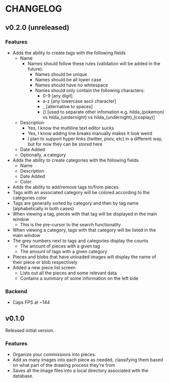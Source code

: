 # CHANGELOG
## v0.2.0 (unreleased)
### Features
* Adds the ability to create tags with the following fields
  * Name
    * Names should follow these rules (validation will be added in the future):
      * Names should be unique
      * Names should be all lower case
      * Names should have no whitespace
      * Names should only contain the following characters:
        * 0-9 [any digit]
        * a-z [any lowercase ascii character]
        * _ [alternative to spaces]
        * () [used to separate other infomation e.g. hilda_(pokemon) vs hilda_(undernight) vs hilda_(undernight)_(cosplay)]
  * Description
    * Yes, I know the multiline text editor sucks
    * Yes, I know adding line breaks manually makes it look weird
    * I plan to support hyper links (twitter, pixiv, etc) in a different way, but for now they can be stored here
  * Date Added
  * Optionally, a category
* Adds the ability to create categories with the following fields
  * Name
  * Description
  * Date Added
  * Color
* Adds the ability to add/remove tags to/from pieces
* Tags with an associated category will be colored according to the categories color
* Tags are generally sorted by category and then by tag name (alphabetically in both cases)
* When viewing a tag, pieces with that tag will be displayed in the main window
  * This is the pre-cursor to the search functionality
* When viewing a category, tags with that category will be listed in the main window
* The grey numbers next to tags and categories display the counts
  * The amount of pieces with a given tag
  * The amount of tags with a given category
* Pieces and blobs that have unloaded images will display the name of their piece or blob respectively
* Added a new piece list screen
  * Lists out all the pieces and some relevant data
  * Contains a summary of some information on the left side


### Backend
* Caps FPS at ~144
 
## v0.1.0
Released initial version.

### Features
* Organize your commissions into pieces.
* Add as many images into each piece as needed, classifying them based on what part of the drawing process they're from
* Saves all the image files into a local directory associated with the database.